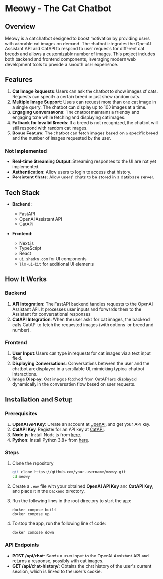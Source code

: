 # Meowy - The Cat Chatbot

## Overview

Meowy is a cat chatbot designed to boost motivation by providing users with adorable cat images on demand. The chatbot integrates the OpenAI Assistant API and CatAPI to respond to user requests for different cat breeds and allows a customizable number of images. This project includes both backend and frontend components, leveraging modern web development tools to provide a smooth user experience.

## Features

1. **Cat Image Requests**: Users can ask the chatbot to show images of cats. Requests can specify a certain breed or just show random cats.
2. **Multiple Image Support**: Users can request more than one cat image in a single query. The chatbot can display up to 100 images at a time.
3. **Engaging Conversations**: The chatbot maintains a friendly and engaging tone while fetching and displaying cat images.
4. **Fallback for Invalid Breeds**: If a breed is not recognized, the chatbot will still respond with random cat images.
5. **Bonus Feature**: The chatbot can fetch images based on a specific breed and the number of images requested by the user.

### Not Implemented

- **Real-time Streaming Output**: Streaming responses to the UI are not yet implemented.
- **Authentication**: Allow users to login to access chat history.
- **Persistent Chats**: Allow users' chats to be stored in a database server.

## Tech Stack

- **Backend**:

  - FastAPI
  - OpenAI Assistant API
  - CatAPI

- **Frontend**:
  - Next.js
  - TypeScript
  - React
  - `ui.shadcn.com` for UI components
  - `llm-ui-kit` for additional UI elements

## How It Works

### Backend

1. **API Integration**: The FastAPI backend handles requests to the OpenAI Assistant API. It processes user inputs and forwards them to the Assistant for conversational responses.
2. **CatAPI Integration**: When the user asks for cat images, the backend calls CatAPI to fetch the requested images (with options for breed and number).

### Frontend

1. **User Input**: Users can type in requests for cat images via a text input field.
2. **Displaying Conversations**: Conversations between the user and the chatbot are displayed in a scrollable UI, mimicking typical chatbot interactions.
3. **Image Display**: Cat images fetched from CatAPI are displayed dynamically in the conversation flow based on user requests.

## Installation and Setup

### Prerequisites

1. **OpenAI API Key**: Create an account at [OpenAI](https://beta.openai.com/signup/), and get your API key.
2. **CatAPI Key**: Register for an API key at [CatAPI](https://thecatapi.com/signup).
3. **Node.js**: Install Node.js from [here](https://nodejs.org/).
4. **Python**: Install Python 3.8+ from [here](https://www.python.org/).

### Steps

1. Clone the repository:

   ```bash
   git clone https://github.com/your-username/meowy.git
   cd meowy
   ```

2. Create a `.env` file with your obtained **OpenAI API Key** and **CatAPI Key**, and place it in the `backend` directory.
3. Run the following lines in the root directory to start the app:

   ```bash
   docker compose build
   docker compose up
   ```

4. To stop the app, run the following line of code:

   ```bash
   docker compose down
   ```

### API Endpoints

- **POST /api/chat**: Sends a user input to the OpenAI Assistant API and returns a response, possibly with cat images.
- **GET /api/chat-history/**: Obtains the chat history of the user's current session, which is linked to the user's cookie.

